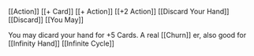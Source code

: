 [[Action]]
[[+ Card]]
[[+ Action]]
[[+2 Action]]
[[Discard Your Hand]]
[[Discard]]
[[You May]]

You may dicard your hand for +5 Cards. A real [[Churn]] er, also good for [[Infinity Hand]] [[Infinite Cycle]]